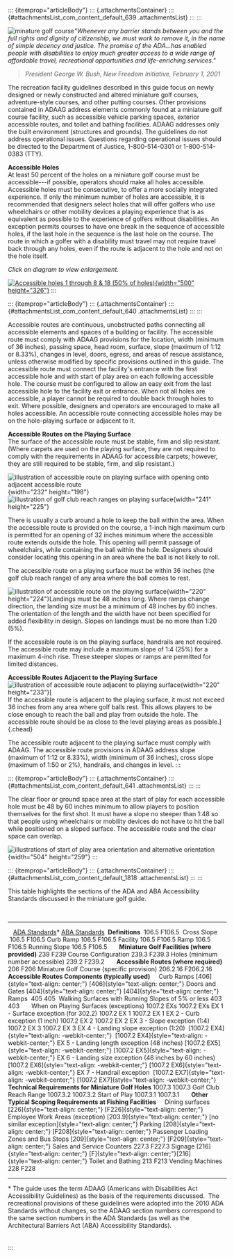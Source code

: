::: {itemprop="articleBody"}
::: {.attachmentsContainer}
::: {#attachmentsList_com_content_default_639 .attachmentsList}
:::
:::

![minature golf
course](/images/guidelines_standards/Recreation_Facilities/Recreation_Facilities/mingolf-guide/mingolf.jpg)*\"Whenever
any barrier stands between you and the full rights and dignity of
citizenship, we must work to remove it, in the name of simple decency
and justice. The promise of the ADA\...has enabled people with
disabilities to enjoy much greater access to a wide range of affordable
travel, recreational opportunities and life-enriching services.\"*

> *President George W. Bush, New Freedom Initiative, February 1, 2001*

The recreation facility guidelines described in this guide focus on
newly designed or newly constructed and altered miniature golf courses,
adventure-style courses, and other putting courses. Other provisions
contained in ADAAG address elements commonly found at a miniature golf
course facility, such as accessible vehicle parking spaces, exterior
accessible routes, and toilet and bathing facilities. ADAAG addresses
only the built environment (structures and grounds). The guidelines do
not address operational issues. Questions regarding operational issues
should be directed to the Department of Justice, 1-800-514-0301 or
1-800-514-0383 (TTY).

**Accessible Holes**\
At least 50 percent of the holes on a miniature golf course must be
accessible---if possible, operators should make all holes accessible.
Accessible holes must be consecutive, to offer a more socially
integrated experience. If only the minimum number of holes are
accessible, it is recommended that designers select holes that will
offer golfers who use wheelchairs or other mobility devices a playing
experience that is as equivalent as possible to the experience of
golfers without disabilities. An exception permits courses to have one
break in the sequence of accessible holes, if the last hole in the
sequence is the last hole on the course. The route in which a golfer
with a disability must travel may not require travel back through any
holes, even if the route is adjacent to the hole and not on the hole
itself.

*Click on diagram to view enlargement.*

[![Accessible holes 1 through 8 & 18 (50% of
holes)](/images/guidelines_standards/Recreation_Facilities/Recreation_Facilities/mingolf-guide/overalldiag-full.jpg){width="500"
height="326"}](/images/guidelines_standards/Recreation_Facilities/Recreation_Facilities/mingolf-guide/overalldiag-full.jpg)
:::

::: {itemprop="articleBody"}
::: {.attachmentsContainer}
::: {#attachmentsList_com_content_default_640 .attachmentsList}
:::
:::

Accessible routes are continuous, unobstructed paths connecting all
accessible elements and spaces of a building or facility. The accessible
route must comply with ADAAG provisions for the location, width (minimum
of 36 inches), passing space, head room, surface, slope (maximum of 1:12
or 8.33%), changes in level, doors, egress, and areas of rescue
assistance, unless otherwise modified by specific provisions outlined in
this guide. The accessible route must connect the facility's entrance
with the first accessible hole and with start of play area on each
following accessible hole. The course must be configured to allow an
easy exit from the last accessible hole to the facility exit or
entrance. When not all holes are accessible, a player cannot be required
to double back through holes to exit. Where possible, designers and
operators are encouraged to make all holes accessible. An accessible
route connecting accessible holes may be on the hole-playing surface or
adjacent to it.

**Accessible Routes on the Playing Surface**\
The surface of the accessible route must be stable, firm and slip
resistant. (Where carpets are used on the playing surface, they are not
required to comply with the requirements in ADAAG for accessible
carpets; however, they are still required to be stable, firm, and slip
resistant.)

![illustration of accessible route on playing surface with opening onto
adjacent accessible
route](/images/guidelines_standards/Recreation_Facilities/Recreation_Facilities/mingolf-guide/page-7hi.jpg){width="232"
height="198"}![illustration of golf club reach ranges on playing
surface](/images/guidelines_standards/Recreation_Facilities/Recreation_Facilities/mingolf-guide/page-7lo.jpg){width="241"
height="225"}

There is usually a curb around a hole to keep the ball within the area.
When the accessible route is provided on the course, a 1-inch high
maximum curb is permitted for an opening of 32 inches minimum where the
accessible route extends outside the hole. This opening will permit
passage of wheelchairs, while containing the ball within the hole.
Designers should consider locating this opening in an area where the
ball is not likely to roll.

The accessible route on a playing surface must be within 36 inches (the
golf club reach range) of any area where the ball comes to rest.

![illustration of accessible route on the playing
surface](/images/guidelines_standards/Recreation_Facilities/Recreation_Facilities/mingolf-guide/page-8hi.jpg){width="220"
height="224"}Landings must be 48 inches long. Where ramps change
direction, the landing size must be a minimum of 48 inches by 60 inches.
The orientation of the length and the width have not been specified for
added flexibility in design. Slopes on landings must be no more than
1:20 (5%).

If the accessible route is on the playing surface, handrails are not
required. The accessible route may include a maximum slope of 1:4 (25%)
for a maximum 4-inch rise. These steeper slopes or ramps are permitted
for limited distances.

**Accessible Routes Adjacent to the Playing Surface**![illustration of
accessible route adjacent to playing
surface](/images/guidelines_standards/Recreation_Facilities/Recreation_Facilities/mingolf-guide/page-8lo.jpg){width="220"
height="233"}[\
If the accessible route is adjacent to the playing surface, it must not
exceed 36 inches from any area where golf balls rest. This allows
players to be close enough to reach the ball and play from outside the
hole. The accessible route should be as close to the level playing areas
as possible.]{.chead}

The accessible route adjacent to the playing surface must comply with
ADAAG. The accessible route provisions in ADAAG address slope (maximum
of 1:12 or 8.33%), width (minimum of 36 inches), cross slope (maximum of
1:50 or 2%), handrails, and changes in level.
:::

::: {itemprop="articleBody"}
::: {.attachmentsContainer}
::: {#attachmentsList_com_content_default_641 .attachmentsList}
:::
:::

The clear floor or ground space area at the start of play for each
accessible hole must be 48 by 60 inches minimum to allow players to
position themselves for the first shot. It must have a slope no steeper
than 1:48 so that people using wheelchairs or mobility devices do not
have to hit the ball while positioned on a sloped surface. The
accessible route and the clear space can overlap.

![illustrations of start of play area orientation and alternative
orientation](/images/guidelines_standards/Recreation_Facilities/Recreation_Facilities/page-9h.jpg){width="504"
height="259"}
:::

::: {itemprop="articleBody"}
::: {.attachmentsContainer}
::: {#attachmentsList_com_content_default_1818 .attachmentsList}
:::
:::

This table highlights the sections of the ADA and ABA Accessibility
Standards discussed in the miniature golf guide.

 

  -------------------------------------------------------------- --------------------------------------------------------------------------------------------------------- -------------------------------------------------------------------------------------------------------
                                                                   [ADA Standards](/guidelines-and-standards/buildings-and-sites/about-the-ada-standards/ada-standards)\*   [ABA Standards](/guidelines-and-standards/buildings-and-sites/about-the-aba-standards/aba-standards) 
  **Definitions**                                                                                                  106.5                                                                                                   F106.5 
  Cross Slope                                                                                                      106.5                                                                                                   F106.5
  Curb Ramp                                                                                                        106.5                                                                                                   F106.5
  Facility                                                                                                         106.5                                                                                                   F106.5
  Ramp                                                                                                             106.5                                                                                                   F106.5
  Running Slope                                                                                                    106.5                                                                                                   F106.5
                                                                                                                                                                                                                               
  **Miniature Golf Facilities (where provided)**                                                                    239                                                                                                     F239
  Course Configuration                                                                                             239.3                                                                                                   F239.3
  Holes (minimum number accessible)                                                                                239.2                                                                                                   F239.2
                                                                                                                                                                                                                               
  **Accessible Routes (where required)**                                                                            206                                                                                                     F206
  Miniature Golf Course (specific provision)                                                                     206.2.16                                                                                                 F206.2.16
                                                                                                                                                                                                                               
  **Accessible Routes Components (typically used)**                                                                                                                                                                            
  Curb Ramps                                                                                        [406]{style="text-align: center;"}                                                                       [406]{style="text-align: center;"}
  Doors and Gates                                                                                   [404]{style="text-align: center;"}                                                                       [404]{style="text-align: center;"}
  Ramps                                                                                                             405                                                                                                     405 
  Walking Surfaces with Running Slopes of 5% or less                                                                403                                                                                                      403
                                                                                                                                                                                                                               
  When on Playing Surfaces (exceptions)                                                                         1007.2 EXs                                                                                               1007.2 EXs
  EX 1 - Surface exception (for 302.2)                                                                          1007.2 EX 1                                                                                              1007.2 EX 1
  EX 2 - Curb exception (1 inch)                                                                                1007.2 EX 2                                                                                              1007.2 EX 2
  EX 3 - Slope exception (1:4)                                                                                  1007.2 EX 3                                                                                              1007.2 EX 3
  EX 4 - Landing slope exception (1:20)                                                      [1007.2 EX4]{style="text-align: -webkit-center;"}                                                        [1007.2 EX4]{style="text-align: -webkit-center;"}
  EX 5 - Landing length exception (48 inches)                                                [1007.2 EX5]{style="text-align: -webkit-center;"}                                                        [1007.2 EX5]{style="text-align: -webkit-center;"}
  EX 6 - Landing size exception (48 inches by 60 inches)                                     [1007.2 EX6]{style="text-align: -webkit-center;"}                                                        [1007.2 EX6]{style="text-align: -webkit-center;"}
  EX 7 - Handrail exception                                                                  [1007.2 EX7]{style="text-align: -webkit-center;"}                                                        [1007.2 EX7]{style="text-align: -webkit-center;"}
                                                                                                                                                                                                                               
  **Technical Requirements for Miniature Golf Holes**                                                             1007.3                                                                                                   1007.3
  Golf Club Reach Range                                                                                          1007.3.2                                                                                                 1007.3.2
  Start of Play                                                                                                  1007.3.1                                                                                                 1007.3.1
                                                                                                                                                                                                                               
  **Other Typical Scoping Requirements at Fishing Facilities**                                                                                                                                                                 
  Dining surfaces                                                                                   [226]{style="text-align: center;"}                                                                       [F226]{style="text-align: center;"}
  Employee Work Areas (exception)                                                                  [203.9]{style="text-align: center;"}                                                              [no similar exception]{style="text-align: center;"}
  Parking                                                                                           [208]{style="text-align: center;"}                                                                       [F208]{style="text-align: center;"}
  Passenger Loading Zones and Bus Stops                                                             [209]{style="text-align: center;"}                                                                       [F209]{style="text-align: center;"}
  Sales and Service Counters                                                                                       227.3                                                                                                   F227.3
  Signage                                                                                           [216]{style="text-align: center;"}                                                       [F]{style="text-align: center;"}[216]{style="text-align: center;"}
  Toilet and Bathing                                                                                                213                                                                                                     F213
  Vending Machines                                                                                                  228                                                                                                     F228
  -------------------------------------------------------------- --------------------------------------------------------------------------------------------------------- -------------------------------------------------------------------------------------------------------

\* The guide uses the term ADAAG (Americans with Disabilities Act
Accessibility Guidelines) as the basis of the requirements discussed.
 The recreational provisions of these guidelines were adopted into the
2010 ADA Standards without changes, so the ADAAG section numbers
correspond to the same section numbers in the ADA Standards (as well as
the Architectural Barriers Act (ABA) Accessibility Standards).\
\
\
:::
